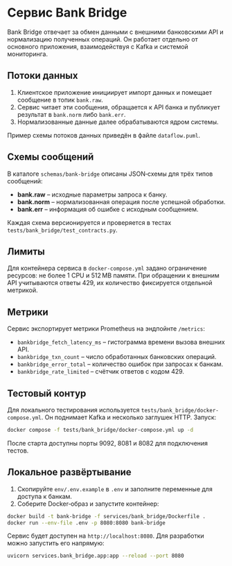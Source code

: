 # Сервис Bank Bridge

Bank Bridge отвечает за обмен данными с внешними банковскими API и нормализацию полученных операций. Он работает отдельно от основного приложения, взаимодействуя с Kafka и системой мониторинга.

## Потоки данных

1. Клиентское приложение инициирует импорт данных и помещает сообщение в топик `bank.raw`.
2. Сервис читает эти сообщения, обращается к API банка и публикует результат в `bank.norm` либо `bank.err`.
3. Нормализованные данные далее обрабатываются ядром системы.

Пример схемы потоков данных приведён в файле `dataflow.puml`.

## Схемы сообщений

В каталоге `schemas/bank-bridge` описаны JSON‑схемы для трёх типов сообщений:

- **bank.raw** – исходные параметры запроса к банку.
- **bank.norm** – нормализованная операция после успешной обработки.
- **bank.err** – информация об ошибке с исходным сообщением.

Каждая схема версионируется и проверяется в тестах `tests/bank_bridge/test_contracts.py`.

## Лимиты

Для контейнера сервиса в `docker-compose.yml` задано ограничение ресурсов: не более 1 CPU и 512 MB памяти.
При обращении к внешним API учитываются ответы 429, их количество фиксируется отдельной метрикой.

## Метрики

Сервис экспортирует метрики Prometheus на эндпойнте `/metrics`:

- `bankbridge_fetch_latency_ms` – гистограмма времени вызова внешних API.
- `bankbridge_txn_count` – число обработанных банковских операций.
- `bankbridge_error_total` – количество ошибок при запросах к банкам.
- `bankbridge_rate_limited` – счётчик ответов с кодом 429.

## Тестовый контур

Для локального тестирования используется `tests/bank_bridge/docker-compose.yml`. Он поднимает Kafka и несколько заглушек HTTP. Запуск:

```bash
docker compose -f tests/bank_bridge/docker-compose.yml up -d
```

После старта доступны порты 9092, 8081 и 8082 для подключения тестов.

## Локальное развёртывание

1. Скопируйте `env/.env.example` в `.env` и заполните переменные для доступа к банкам.
2. Соберите Docker‑образ и запустите контейнер:

```bash
docker build -t bank-bridge -f services/bank_bridge/Dockerfile .
docker run --env-file .env -p 8080:8080 bank-bridge
```

Сервис будет доступен на `http://localhost:8080`. Для разработки можно запустить его напрямую:

```bash
uvicorn services.bank_bridge.app:app --reload --port 8080
```
